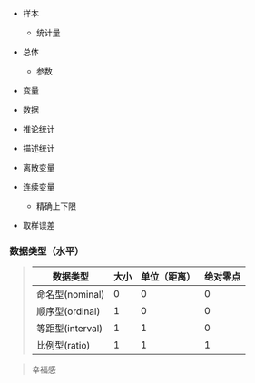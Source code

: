 - 样本

  - 统计量

- 总体

  - 参数

- 变量

- 数据

- 推论统计

- 描述统计

- 离散变量

- 连续变量

  - 精确上下限

- 取样误差

### 数据类型（水平）

> | 数据类型         | 大小 | 单位（距离） | 绝对零点 |
> | ---------------- | ---- | ------------ | -------- |
> | 命名型(nominal)  | 0    | 0            | 0        |
> | 顺序型(ordinal)  | 1    | 0            | 0        |
> | 等距型(interval) | 1    | 1            | 0        |
> | 比例型(ratio)    | 1    | 1            | 1        |

> 幸福感
